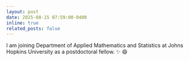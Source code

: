 ```yaml
---
layout: post
date: 2025-08-15 07:59:00-0400
inline: true
related_posts: false
---
```


I am joining Department of Applied Mathematics and Statistics at Johns Hopkins University as a postdoctoral fellow. :sparkles: :smile:
